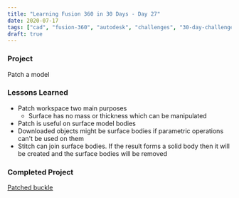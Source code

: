 ```yaml
---
title: "Learning Fusion 360 in 30 Days - Day 27"
date: 2020-07-17
tags: ["cad", "fusion-360", "autodesk", "challenges", "30-day-challenge", "fusion-360-in-30"]
draft: true
---
```

### Project
Patch a model

### Lessons Learned
- Patch workspace two main purposes
    - Surface has no mass or thickness which can be manipulated
- Patch is useful on surface model bodies
- Downloaded objects might be surface bodies if parametric operations can't be used on them
- Stitch can join surface bodies. If the result forms a solid body then it will be created and the surface bodies will be removed

### Completed Project
[Patched buckle](https://a360.co/2ZpSNiG)
